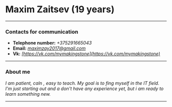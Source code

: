 # Maxim Zaitsev (19 years)

---

### Contacts for communication

- **Telephone number:** _+375291665043_
- **Email:** *maximzay2017@gmail.com*
- **Vk:** _[https://vk.com/mymakingstone](https://vk.com/mymakingstone)_

---

### About me

_I am patient, caln , easy to teach. My goal is to fing myself in the IT field. I'm just starting out and a don't have any experience yet, but i am ready to learn something new._

---
